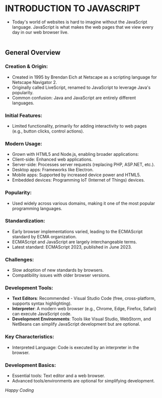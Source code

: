 # INTRODUCTION TO JAVASCRIPT

- Today's world of websites is hard to imagine without the JavaScript language. JavaScript is what makes the web pages that we view every day in our web browser live.
<br></br>

## General Overview

### Creation & Origin:

- Created in 1995 by Brendan Eich at Netscape as a scripting language for Netscape Navigator 2.
- Originally called LiveScript, renamed to JavaScript to leverage Java's popularity.
- Common confusion: Java and JavaScript are entirely different languages.

### Initial Features:

- Limited functionality, primarily for adding interactivity to web pages (e.g., button clicks, control actions).

### Modern Usage:

- Grown with HTML5 and Node.js, enabling broader applications:
- Client-side: Enhanced web applications.
- Server-side: Processes server requests (replacing PHP, ASP.NET, etc.).
- Desktop apps: Frameworks like Electron.
- Mobile apps: Supported by increased device power and HTML5.
- Embedded devices: Programming IoT (Internet of Things) devices.

### Popularity:

- Used widely across various domains, making it one of the most popular programming languages.

### Standardization:

- Early browser implementations varied, leading to the ECMAScript standard by ECMA organization.
- ECMAScript and JavaScript are largely interchangeable terms.
- Latest standard: ECMAScript 2023, published in June 2023.

### Challenges:
- Slow adoption of new standards by browsers.
- Compatibility issues with older browser versions.

### Development Tools:

- **Text Editors**: Recommended - Visual Studio Code (free, cross-platform, supports syntax highlighting).
- **Interpreter**: A modern web browser (e.g., Chrome, Edge, Firefox, Safari) can execute JavaScript code.
- **Development Environments**: Tools like Visual Studio, WebStorm, and NetBeans can simplify JavaScript development but are optional.

### Key Characteristics:

- Interpreted Language: Code is executed by an interpreter in the browser.

### Development Basics:
- Essential tools: Text editor and a web browser.
- Advanced tools/environments are optional for simplifying development.

*Happy Coding*